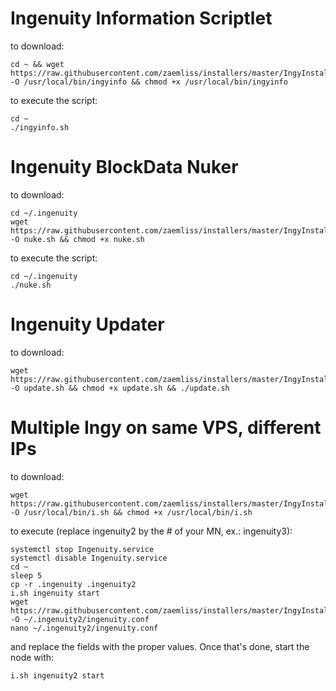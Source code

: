 # Ingenuity Information Scriptlet 
to download:
```
cd ~ && wget https://raw.githubusercontent.com/zaemliss/installers/master/IngyInstall/ingyinfo -O /usr/local/bin/ingyinfo && chmod +x /usr/local/bin/ingyinfo
```

to execute the script:
```
cd ~
./ingyinfo.sh
```

# Ingenuity BlockData Nuker
to download:
```
cd ~/.ingenuity
wget https://raw.githubusercontent.com/zaemliss/installers/master/IngyInstall/nuke.sh -O nuke.sh && chmod +x nuke.sh
```

to execute the script:
```
cd ~/.ingenuity
./nuke.sh
```

# Ingenuity Updater
to download:
```
wget https://raw.githubusercontent.com/zaemliss/installers/master/IngyInstall/update.sh -O update.sh && chmod +x update.sh && ./update.sh
```

# Multiple Ingy on same VPS, different IPs
to download:
```
wget https://raw.githubusercontent.com/zaemliss/installers/master/IngyInstall/i.sh -O /usr/local/bin/i.sh && chmod +x /usr/local/bin/i.sh
```

to execute (replace ingenuity2 by the # of your MN, ex.: ingenuity3):
```
systemctl stop Ingenuity.service
systemctl disable Ingenuity.service
cd ~
sleep 5
cp -r .ingenuity .ingenuity2
i.sh ingenuity start
wget https://raw.githubusercontent.com/zaemliss/installers/master/IngyInstall/ingenuity.conf -O ~/.ingenuity2/ingenuity.conf
nano ~/.ingenuity2/ingenuity.conf
```
and replace the fields with the proper values. Once that's done, start the node with:
```
i.sh ingenuity2 start
```



